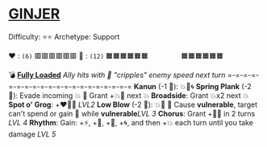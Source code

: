 # [__GINJER__](<https://www.youtube.com/watch?v=_hHCVxfvtW8>)
Difficulty: ⭐⭐
Archetype: Support

❤️ : `(6)`   🟥🟥🟥🟥🟥🟥
🔶 : `(12)` 🟧🟧🟧🟧🟧🟧
`        ` 🟧🟧🟧🟧🟧🟧

💣 [**Fully Loaded**](https://media.discordapp.net/attachments/1056365502101979146/1220118776201216120/ginger.jpg?ex=660dc728&is=65fb5228&hm=0c9254c6a29ae30ff1e92599cb4894ad531bcad4c46aadadb92c702321c58d73&=&format=webp)
*Ally hits with 🚫 "cripples" enemy speed next turn*
=-=-=-=-=-=-=-=-=-=-=-=-=-=-=-=-=-=-=-=
**Kanun** (-1 🔶): 💥🎯🌀
**Spring Plank**  (-2 🔶): Evade incoming 💥 🔀 Grant +💥🚫 next 💥
**Broadside**: Grant 💥x2 next 💥
**Spot o' Grog**: +❤️🔷🔶 *LVL2*
**Low Blow** (-2 🔶): 💥🚫 🔀 Cause __vulnerable__, target can't spend or gain 🔷 while __vulnerable__*LVL 3*
**Chorus**: Grant +🚫🌀 in 2 turns *LVL 4*
**Rhythm**: Gain: +⚡, +🚫, +🎯, +🌀, and then +💥 each turn until you take damage *LVL 5*
